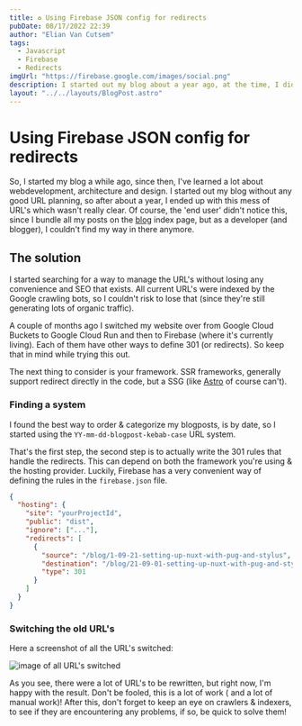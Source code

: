 ```yaml
---
title: ♻️ Using Firebase JSON config for redirects
pubDate: 08/17/2022 22:39
author: "Elian Van Cutsem"
tags:
  - Javascript
  - Firebase
  - Redirects
imgUrl: "https://firebase.google.com/images/social.png"
description: I started out my blog about a year ago, at the time, I didn't really think about a good URL system, which came back biting me in the ass.
layout: "../../layouts/BlogPost.astro"
---
```


# Using Firebase JSON config for redirects

So, I started my blog a while ago, since then, I've learned a lot about webdevelopment, architecture and design. I started out my blog without any good URL planning, so after about a year, I ended up with this mess of URL's which wasn't really clear. Of course, the 'end user' didn't notice this, since I bundle all my posts on the [blog](https://www.elian.codes/blog) index page, but as a developer (and blogger), I couldn't find my way in there anymore.

## The solution

I started searching for a way to manage the URL's without losing any convenience and SEO that exists. All current URL's were indexed by the Google crawling bots, so I couldn't risk to lose that (since they're still generating lots of organic traffic).

A couple of months ago I switched my website over from Google Cloud Buckets to Google Cloud Run and then to Firebase (where it's currently living). Each of them have other ways to define 301 (or redirects). So keep that in mind while trying this out.

The next thing to consider is your framework. SSR frameworks, generally support redirect directly in the code, but a SSG (like [Astro](https://astro.build) of course can't).

### Finding a system

I found the best way to order & categorize my blogposts, is by date, so I started using the `YY-mm-dd-blogpost-kebab-case` URL system.

That's the first step, the second step is to actually write the 301 rules that handle the redirects. This can depend on both the framework you're using & the hosting provider. Luckily, Firebase has a very convenient way of defining the rules in the `firebase.json` file.

```json
{
  "hosting": {
    "site": "yourProjectId",
    "public": "dist",
    "ignore": ["..."],
    "redirects": [
      {
        "source": "/blog/1-09-21-setting-up-nuxt-with-pug-and-stylus",
        "destination": "/blog/21-09-01-setting-up-nuxt-with-pug-and-stylus",
        "type": 301
      }
    ]
  }
}
```

### Switching the old URL's

Here a screenshot of all the URL's switched:

![image of all URL's switched](https://i.imgur.com/cXDHoYZ.png)

As you see, there were a lot of URL's to be rewritten, but right now, I'm happy with the result. Don't be fooled, this is a lot of work ( and a lot of manual work)! After this, don't forget to keep an eye on crawlers & indexers, to see if they are encountering any problems, if so, be quick to solve them!
